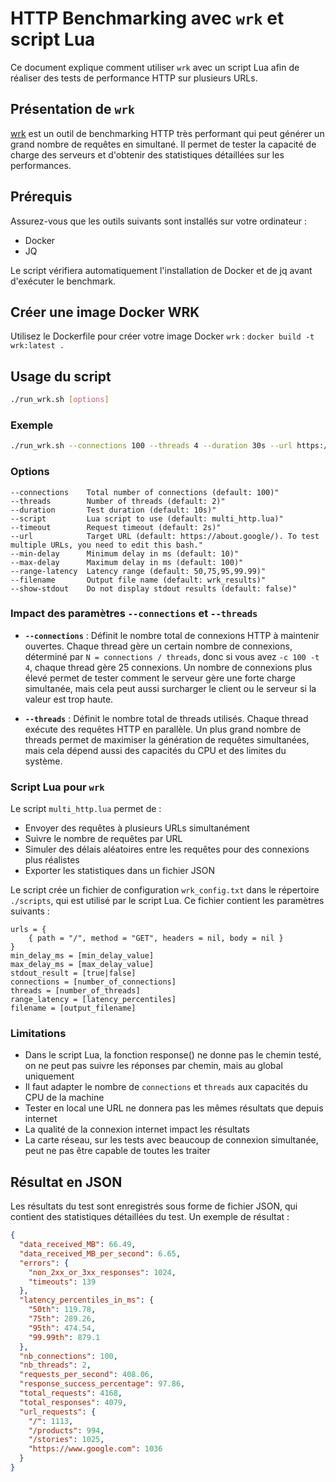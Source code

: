 # HTTP Benchmarking avec `wrk` et script Lua

Ce document explique comment utiliser `wrk` avec un script Lua afin de réaliser des tests de performance HTTP sur plusieurs URLs.

## Présentation de `wrk`

[wrk](https://github.com/wg/wrk) est un outil de benchmarking HTTP très performant qui peut générer un grand nombre de requêtes en simultané. Il permet de tester la capacité de charge des serveurs et d'obtenir des statistiques détaillées sur les performances.

## Prérequis

Assurez-vous que les outils suivants sont installés sur votre ordinateur :

- Docker
- JQ

Le script vérifiera automatiquement l'installation de Docker et de jq avant d'exécuter le benchmark.

## Créer une image Docker WRK

Utilisez le Dockerfile pour créer votre image Docker `wrk` : `docker build -t wrk:latest .`

## Usage du script

```bash
./run_wrk.sh [options]
```

### Exemple

```bash
./run_wrk.sh --connections 100 --threads 4 --duration 30s --url https://example.com
```

### Options

```text
--connections    Total number of connections (default: 100)"
--threads        Number of threads (default: 2)"
--duration       Test duration (default: 10s)"
--script         Lua script to use (default: multi_http.lua)"
--timeout        Request timeout (default: 2s)"
--url            Target URL (default: https://about.google/). To test multiple URLs, you need to edit this bash."
--min-delay      Minimum delay in ms (default: 10)"
--max-delay      Maximum delay in ms (default: 100)"
--range-latency  Latency range (default: 50,75,95,99.99)"
--filename       Output file name (default: wrk_results)"
--show-stdout    Do not display stdout results (default: false)"
```

### Impact des paramètres `--connections` et `--threads`

- **`--connections`** : Définit le nombre total de connexions HTTP à maintenir ouvertes. Chaque thread gère un certain nombre de connexions, déterminé par `N = connections / threads`, donc si vous avez `-c 100 -t 4`, chaque thread gère 25 connexions. Un nombre de connexions plus élevé permet de tester comment le serveur gère une forte charge simultanée, mais cela peut aussi surcharger le client ou le serveur si la valeur est trop haute.
  
- **`--threads`** : Définit le nombre total de threads utilisés. Chaque thread exécute des requêtes HTTP en parallèle. Un plus grand nombre de threads permet de maximiser la génération de requêtes simultanées, mais cela dépend aussi des capacités du CPU et des limites du système.

### Script Lua pour `wrk`

Le script `multi_http.lua` permet de :

- Envoyer des requêtes à plusieurs URLs simultanément
- Suivre le nombre de requêtes par URL
- Simuler des délais aléatoires entre les requêtes pour des connexions plus réalistes
- Exporter les statistiques dans un fichier JSON

Le script crée un fichier de configuration `wrk_config.txt` dans le répertoire `./scripts`, qui est utilisé par le script Lua. Ce fichier contient les paramètres suivants :

```text
urls = {
    { path = "/", method = "GET", headers = nil, body = nil }
}
min_delay_ms = [min_delay_value]
max_delay_ms = [max_delay_value]
stdout_result = [true|false]
connections = [number_of_connections]
threads = [number_of_threads]
range_latency = [latency_percentiles]
filename = [output_filename]
```

### Limitations

- Dans le script Lua, la fonction response() ne donne pas le chemin testé, on ne peut pas suivre les réponses par chemin, mais au global uniquement
- Il faut adapter le nombre de `connections` et `threads` aux capacités du CPU de la machine
- Tester en local une URL ne donnera pas les mêmes résultats que depuis internet
- La qualité de la connexion internet impact les résultats
- La carte réseau, sur les tests avec beaucoup de connexion simultanée, peut ne pas être capable de toutes les traiter

## Résultat en JSON

Les résultats du test sont enregistrés sous forme de fichier JSON, qui contient des statistiques détaillées du test. Un exemple de résultat :

```json
{
  "data_received_MB": 66.49,
  "data_received_MB_per_second": 6.65,
  "errors": {
    "non_2xx_or_3xx_responses": 1024,
    "timeouts": 139
  },
  "latency_percentiles_in_ms": {
    "50th": 119.78,
    "75th": 289.26,
    "95th": 474.54,
    "99.99th": 879.1
  },
  "nb_connections": 100,
  "nb_threads": 2,
  "requests_per_second": 408.06,
  "response_success_percentage": 97.86,
  "total_requests": 4168,
  "total_responses": 4079,
  "url_requests": {
    "/": 1113,
    "/products": 994,
    "/stories": 1025,
    "https://www.google.com": 1036
  }
}
```
